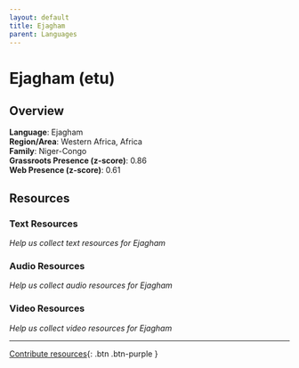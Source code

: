 ```yaml
---
layout: default
title: Ejagham
parent: Languages
---
```


# Ejagham (etu)

## Overview

**Language**: Ejagham  
**Region/Area**: Western Africa, Africa  
**Family**: Niger-Congo  
**Grassroots Presence (z-score)**: 0.86  
**Web Presence (z-score)**: 0.61  

## Resources

### Text Resources
*Help us collect text resources for Ejagham*

### Audio Resources
*Help us collect audio resources for Ejagham*

### Video Resources
*Help us collect video resources for Ejagham*

---

[Contribute resources](https://forms.office.com/e/1SfLJx3u1r){: .btn .btn-purple }

